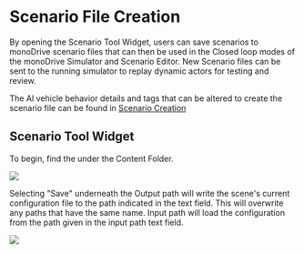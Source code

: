 # Scenario File Creation

By opening the Scenario Tool Widget, users can save scenarios to monoDrive scenario files that can then be used in the Closed loop modes of the monoDrive Simulator and Scenario Editor. New Scenario files can be sent to the running simulator to replay dynamic actors for testing and review. 

The AI vehicle behavior details and tags that can be altered to create the scenario file can be found in [Scenario Creation](./scenarios)

## Scenario Tool Widget

To begin, find the under the Content Folder.

  <div class="img_container">
    <img class='lg_img' src="../imgs/scenario_tool_widget.png"/>
  </div>

Selecting "Save" underneath the Output path will write the scene's current configuration file to the path indicated in the text field. This will overwrite any paths that have the same name. Input path will load the configuration from the path given in the input path text field.

  <div class="img_container">
    <img class='lg_img' src="../imgs/export_tool.png"/>
  </div>